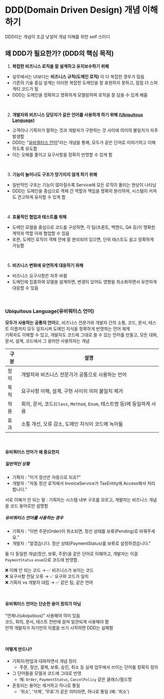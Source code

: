 # DDD(Domain Driven Design) 개념 이해하기
DDD라는 개념이 조금 낮설어 개념 이해를 위한 self 스터디

## 왜 DDD가 필요한가? (DDD의 핵심 목적)
1. **복잡한 비즈니스 로직을 잘 설계하고 유지보수하기 위해**
- 실무에서는 UI보다는 **비즈니스 규칙(도메인 로직)** 이 더 복잡한 경우가 많음
- 기존의 기술 중심 설계는 이러한 복잡한 도메인을 잘 표현하지 못하고, 점점 더 스파게티 코드가 됨
- DDD는 도메인을 정확하고 명확하게 모델링하여 로직을 잘 담을 수 있게 해줌

<br/>

2. **개발자와 비즈니스 담당자가 같은 언어를 사용하게 하기 위해 ([Ubiquitous Language](#ubiquitous-language유비쿼터스-언어))**
- 고객이나 기획자가 말하는 것과 개발자가 구현하는 것 사이에 의미의 불일치가 자주 발생함
- DDD는 "[유비쿼터스 언어](#ubiquitous-language유비쿼터스-언어)"라는 개념을 통해, 모두가 같은 단어로 이야기하고 이해하도록 유도함
- 이는 오해를 줄이고 요구사항을 정확히 반영할 수 있게 함

<br/>

3. **기능이 늘어나도 구조가 망가지지 않게 하기 위해**
- 일반적인 구조는 기능이 많아질수록 Service에 모든 로직이 몰리는 현상이 나타남
- DDD는 도메인을 중심으로 객체 간 역할과 책임을 명확히 분리하여, 시스템이 커져도 견고하게 유지할 수 있게 함

<br/>

4. **효율적인 협업과 테스트를 위해**
- 도메인 모델을 중심으로 코드를 구성하면, 각 팀(프론트, 백엔드, QA 등)이 명확한 계약과 역할 아래 협업할 수 있음
- 또한, 도메인 로직이 객체 안에 잘 분리되어 있으면, 단위 테스트도 쉽고 정확하게 가능함

<br/>

5. **비즈니스 변화에 유연하게 대응하기 위해**
- 비즈니스 요구사항은 자주 바뀜
- 도메인에 집중하여 모델을 설계하면, 변경이 있어도 영향을 최소화하면서 유연하게 대응할 수 있음

<br/>

### Ubiquitous Language(유비쿼터스 언어)
**모두가 사용하는 공통의 언어**로, 비즈니스 전문가와 개발자 간의 소통, 코드, 문서, 테스트 이름까지 모두 일치시켜 도메인 지식을 정확하게 반영하는 언어 체계  
기획자도 이해할 수 있고, 개발자도 코드에 그대로 쓸 수 있는 언어를 만들고, 모든 대화, 문서, 설계, 코드에서 그 용어만 사용하자는 개념

|구분|설명|
|---|---|
|정의|개발자와 비즈니스 전문가가 공통으로 사용하는 언어|
|목적|요구사항 이해, 설계, 구현 사이의 의미 불일치 제거|
|적용|회의, 문서, 코드(`Class`, `Method`, `Enum`, 테스트명 등)에 동일하게 사용|
|효과|소통 개선, 오류 감소, 도메인 지식이 코드에 녹아듦|

<br/>

#### 유비쿼터스 언어가 왜 중요한지
##### 일반적인 상황
- 기획자 : "이거 정산은 자동으로 되죠?"
- 개발자 : "자동 정산 로직에서 InvoiceService가 TaxEntity에 Access해서 처리합니다."

서로 이해가 안 되는 말 : 기획자는 시스템 내부 구조를 모르고, 개발자는 비즈니스 개념을 코드 용어로만 설명함

##### 유비쿼터스 언어를 사용하는 경우
- 기획자 : "이번 주문(Order)이 취소되면, 정산 상태를 보류(Pending)로 바꿔주세요."
- 개발자 : "알겠습니다. 정산 상태(PaymentStatus)를 보류로 설정하겠습니다."

둘 다 동일한 개념(정산, 보류, 주문)을 같은 단어로 이해하고, 개발자는 이걸 `PaymentStatus` `enum`으로 코드에 반영함.

❌ 이해 안 되는 코드 → ✅ 비즈니스가 보이는 코드  
❌ 요구사항 전달 오류 → ✅ 요구와 코드가 일치  
❌ 기획자 vs 개발자 대립 → ✅ 같은 팀, 같은 언어

<br/>

#### 유비쿼터스 언어는 단순한 용어 정의가 아님
"언제나(ubiquitous)" 사용해야 의미 있음  
코드, 회의, 문서, 테스트 전반에 걸쳐 일관되게 사용해야 함  
만약 개발자가 자기만의 이름을 쓰기 시작하면 DDD는 실패함

<br/>

#### 어떻게 만드나?
- 기획자/현업과 대화하면서 개념 정리
  - 주문, 정산, 결제, 보류, 승인, 취소 등 실제 업무에서 쓰이는 단어를 정확히 정의
- 그 단어들을 모델과 코드에 그대로 반영
  - 예: `Order`, `PaymentStatus`, `CancelPolicy` 같은 클래스/필드명
- 혼동되는 용어는 제거하고 하나로 통일
  - '취소', '삭제', '무효'가 같은 의미라면, 하나로 통일 (예: '취소')